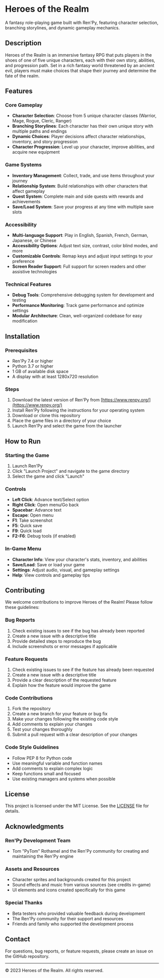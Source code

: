 # Heroes of the Realm

A fantasy role-playing game built with Ren'Py, featuring character selection, branching storylines, and dynamic gameplay mechanics.

## Description

Heroes of the Realm is an immersive fantasy RPG that puts players in the shoes of one of five unique characters, each with their own story, abilities, and progression path. Set in a rich fantasy world threatened by an ancient evil, players must make choices that shape their journey and determine the fate of the realm.

## Features

### Core Gameplay
- **Character Selection**: Choose from 5 unique character classes (Warrior, Mage, Rogue, Cleric, Ranger)
- **Branching Storylines**: Each character has their own unique story with multiple paths and endings
- **Dynamic Choices**: Player decisions affect character relationships, inventory, and story progression
- **Character Progression**: Level up your character, improve abilities, and acquire new equipment

### Game Systems
- **Inventory Management**: Collect, trade, and use items throughout your journey
- **Relationship System**: Build relationships with other characters that affect gameplay
- **Quest System**: Complete main and side quests with rewards and achievements
- **Save/Load System**: Save your progress at any time with multiple save slots

### Accessibility
- **Multi-language Support**: Play in English, Spanish, French, German, Japanese, or Chinese
- **Accessibility Options**: Adjust text size, contrast, color blind modes, and more
- **Customizable Controls**: Remap keys and adjust input settings to your preference
- **Screen Reader Support**: Full support for screen readers and other assistive technologies

### Technical Features
- **Debug Tools**: Comprehensive debugging system for development and testing
- **Performance Monitoring**: Track game performance and optimize settings
- **Modular Architecture**: Clean, well-organized codebase for easy modification

## Installation

### Prerequisites
- Ren'Py 7.4 or higher
- Python 3.7 or higher
- 1 GB of available disk space
- A display with at least 1280x720 resolution

### Steps
1. Download the latest version of Ren'Py from [https://www.renpy.org/](https://www.renpy.org/)
2. Install Ren'Py following the instructions for your operating system
3. Download or clone this repository
4. Place the game files in a directory of your choice
5. Launch Ren'Py and select the game from the launcher

## How to Run

### Starting the Game
1. Launch Ren'Py
2. Click "Launch Project" and navigate to the game directory
3. Select the game and click "Launch"

### Controls
- **Left Click**: Advance text/Select option
- **Right Click**: Open menu/Go back
- **Spacebar**: Advance text
- **Escape**: Open menu
- **F1**: Take screenshot
- **F5**: Quick save
- **F9**: Quick load
- **F2-F6**: Debug tools (if enabled)

### In-Game Menu
- **Character Info**: View your character's stats, inventory, and abilities
- **Save/Load**: Save or load your game
- **Settings**: Adjust audio, visual, and gameplay settings
- **Help**: View controls and gameplay tips

## Contributing

We welcome contributions to improve Heroes of the Realm! Please follow these guidelines:

### Bug Reports
1. Check existing issues to see if the bug has already been reported
2. Create a new issue with a descriptive title
3. Provide detailed steps to reproduce the bug
4. Include screenshots or error messages if applicable

### Feature Requests
1. Check existing issues to see if the feature has already been requested
2. Create a new issue with a descriptive title
3. Provide a clear description of the requested feature
4. Explain how the feature would improve the game

### Code Contributions
1. Fork the repository
2. Create a new branch for your feature or bug fix
3. Make your changes following the existing code style
4. Add comments to explain your changes
5. Test your changes thoroughly
6. Submit a pull request with a clear description of your changes

### Code Style Guidelines
- Follow PEP 8 for Python code
- Use meaningful variable and function names
- Add comments to explain complex logic
- Keep functions small and focused
- Use existing managers and systems when possible

## License

This project is licensed under the MIT License. See the [LICENSE](LICENSE) file for details.

## Acknowledgments

### Ren'Py Development Team
- Tom "PyTom" Rothamel and the Ren'Py community for creating and maintaining the Ren'Py engine

### Assets and Resources
- Character sprites and backgrounds created for this project
- Sound effects and music from various sources (see credits in-game)
- UI elements and icons created specifically for this game

### Special Thanks
- Beta testers who provided valuable feedback during development
- The Ren'Py community for their support and resources
- Friends and family who supported the development process

## Contact

For questions, bug reports, or feature requests, please create an issue on the GitHub repository.

---

© 2023 Heroes of the Realm. All rights reserved.
